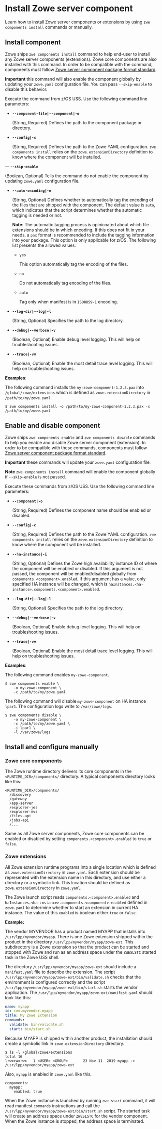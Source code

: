# Install Zowe server component

Learn how to install Zowe server components or extensions by using `zwe components install` commands or manually.
 
## Install component

Zowe ships `zwe components install` command to help end-user to install any Zowe server components (extensions). Zowe core components are also installed with this command. In order to be compatible with the command, components must follow [Zowe server component package format standard](packaging-zos-extensions.md#zowe-server-component-package-format).

**Important** this command will also enable the component globally by updating your `zowe.yaml` configuration file. You can pass `--skip-enable` to disable this behavior.

Execute the command from z/OS USS. Use the following command line parameters:

- **`--component-file|--component|-o`**

  (String, Required) Defines the path to the component package or directory.

- **`--config|-c`**

  (String, Required) Defines the path to the Zowe YAML configuration. `zwe components install` relies on the `zowe.extensionDirectory` definition to know where the component will be installed.

-- **`--skip-enable`**

  (Boolean, Optional) Tells the command do not enable the component by updating `zowe.yaml` configuration file.

- **`--auto-encoding|-e`**

  (String, Optional) Defines whether to automatically tag the encoding of the files that are shipped with the component. The default value is `auto`, which indicates that the script determines whether the automatic tagging is needed or not.
  
  **Note:** The automatic tagging process is opinionated about which file extensions should be in which encoding. If this does not fit in your needs, a `pax` format is recommended to include the tagging information into your package. This option is only applicable for z/OS. The following list presents the allowed values:
  * `yes`
  
    This option automatically tag the encoding of the files.
  * `no`
  
    Do not automatically tag encoding of the files.

  * `auto`
  
    Tag only when manifest is in `ISO8859-1` encoding.

- **`--log-dir|--log|-l`**

  (String, Optional) Specifies the path to the log directory.

- **`--debug|--verbose|-v`**

  (Boolean, Optional) Enable debug level logging. This will help on troubleshooting issues.

- **`--trace|-vv`**

  (Boolean, Optional) Enable the most detail trace level logging. This will help on troubleshooting issues.

**Examples:**

The following command installs the `my-zowe-component-1.2.3.pax` into `/global/zowe/extensions` which is defined as `zowe.extensionDirectory` in `/path/to/my/zowe.yaml`.

```
$ zwe components install -o /path/to/my-zowe-component-1.2.3.pax -c /path/to/my/zowe.yaml
```

## Enable and disable component

Zowe ships `zwe components enable` and `zwe components disable` commands to help you enable and disable Zowe server component (extension). In order to be compatible with these commands, components must follow [Zowe server component package format standard](packaging-zos-extensions.md#zowe-server-component-package-format).

**Important** these commands will update your `zowe.yaml` configuration file.

**Note** `zwe components install` command will enable the component globally if `--skip-enable` is not passed.

Execute these commands from z/OS USS. Use the following command line parameters:

- **`--component|-o`**

  (String, Required) Defines the component name should be enabled or disabled.

- **`--config|-c`**

  (String, Required) Defines the path to the Zowe YAML configuration. `zwe components install` relies on the `zowe.extensionDirectory` definition to know where the component will be installed.

- **`--ha-instance|-i`**

  (String, Optional) Defines the Zowe high availability instance ID of where the component will be enabled or disabled. If this argument is not passed, the component will be enabled/disabled globally from `components.<component>.enabled`. If this argument has a value, only specified HA instance will be changed, which is `haInstances.<ha-instance>.components.<component>.enabled`.

- **`--log-dir|--log|-l`**

  (String, Optional) Specifies the path to the log directory.

- **`--debug|--verbose|-v`**

  (Boolean, Optional) Enable debug level logging. This will help on troubleshooting issues.

- **`--trace|-vv`**

  (Boolean, Optional) Enable the most detail trace level logging. This will help on troubleshooting issues.

**Examples:**

The following command enables `my-zowe-component`.

```
$ zwe components enable \
    -o my-zowe-component \
    -c /path/to/my/zowe.yaml
```

The following command will disable `my-zowe-component` on HA instance `lpar1`. The configuration logs write to `/var/zowe/logs`.

```
$ zwe components disable \
    -o my-zowe-component \
    -c /path/to/my/zowe.yaml \
    -i lpar1 \
    -l /var/zowe/logs
```

## Install and configure manually

### Zowe core components

The Zowe runtime directory delivers its core components in the `<RUNTIME_DIR>/components/` directory. A typical components directory looks like this:

```
<RUNTIME_DIR>/components/
  /discovery
  /gateway
  /app-server
  /explorer-jes
  /explorer-mvs
  /files-api
  /jobs-api
  /...
```

Same as all Zowe server components, Zowe core components can be enabled or disabled by setting `components.<component>.enabled` to `true` or `false`.

### Zowe extensions

All Zowe extension runtime programs into a single location which is defined as `zowe.extensionDirectory` in `zowe.yaml`. Each extension should be represented with the extension name in this directory, and use either a directory or a symbolic link. This location should be defined as `zowe.extensionDirectory` in `zowe.yaml`.

The Zowe launch script reads `components.<component>.enabled` and `haInstances.<ha-instance>.components.<component>.enabled` defined in `zowe.yaml` to determine whether to start an extension in current HA instance. The value of this `enabled` is boolean either `true` or `false`.

**Example:**

The vendor MYVENDOR has a product named MYAPP that installs into `/usr/lpp/myvendor/myapp`. There is one Zowe extension shipped within the product in the directory `/usr/lpp/myvendor/myapp/zowe-ext`. This subdirectory is a Zowe extension so that the product can be started and stopped with Zowe and run as an address space under the `ZWESLSTC` started task in the Zowe USS shell.

The directory `/usr/lpp/myvendor/myapp/zowe-ext` should include a `manifest.yaml` file to describe the extension. The script `/usr/lpp/myvendor/myapp/zowe-ext/bin/validate.sh` checks that the environment is configured correctly and the script `/usr/lpp/myvendor/myapp/zowe-ext/bin/start.sh` starts the vendor application. The `/usr/lpp/myvendor/myapp/zowe-ext/manifest.yaml` should look like this:

```yaml
name: myapp
id: com.myvendor.myapp
title: My Zowe Extension
commands:
  validate: bin/validate.sh
  start: bin/start.sh
```

Because MYAPP is shipped within another product, the installation should create a symbolic link in `zowe.extensionDirectory` directory.

```
$ ls -l /global/zowe/extensions
total 16
lrwxrwxrwx   1 <USER> <GROUP>       23 Nov 11  2019 myapp -> /usr/lpp/myvendor/myapp/zowe-ext
```

Also, `myapp` is enabled in `zowe.yaml` like this.

```
components:
  myapp:
    enabled: true
```

When the Zowe instance is launched by running `zwe start` command, it will read manifest `commands` instructions and call the `/usr/lpp/myvendor/myapp/zowe-ext/bin/start.sh` script. The started task will create an address space under `ZWESLSTC` for the vendor component.  When the Zowe instance is stopped, the address space is terminated.
